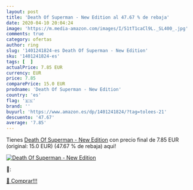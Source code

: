```yaml
---
layout: post
title: 'Death Of Superman - New Edition al 47.67 % de rebaja'
date: 2020-04-10 20:04:24
image: 'https://m.media-amazon.com/images/I/51tT1caCl9L._SL400_.jpg'
comments: true
category: ofertas
author: ring
slug: '1401241824-es Death Of Superman - New Edition'
sku: '1401241824-es'
tags: [  ]
actualPrice: 7.85 EUR
currency: EUR
price: 7.85
comparePrice: 15.0 EUR
prodname: 'Death Of Superman - New Edition'
country: 'es'
flag: '🇪🇸'
brand: ''
buyurl: 'https://www.amazon.es/dp/1401241824/?tag=tolees-21'
descuento: '47.67'
average: '7.85'
---
```


Tienes [Death Of Superman - New Edition](https://www.amazon.es/dp/1401241824/?tag=tolees-21) con precio final de  7.85 EUR (original: 15.0 EUR) (47.67 %  de rebaja) aqui!

[![Death Of Superman - New Edition](https://m.media-amazon.com/images/I/51tT1caCl9L._SL400_.jpg)](https://www.amazon.es/dp/1401241824/?tag=tolees-21)

🔎:


[🛒 Comprar!!!](https://www.amazon.es/dp/1401241824/?tag=tolees-21)
